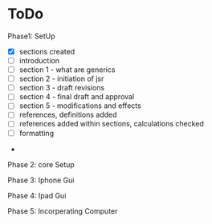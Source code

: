 ToDo
====

Phase1: SetUp <br>

- [x] sections created
- [ ] introduction
- [ ] section 1 - what are generics
- [ ] section 2 - initiation of jsr
- [ ] section 3 - draft revisions
- [ ] section 4 - final draft and approval
- [ ] section 5 - modifications and effects
- [ ] references, definitions added
- [ ] references added within sections, calculations checked
- [ ] formatting
- 
Phase 2: core Setup

Phase 3: Iphone Gui

Phase 4: Ipad Gui

Phase 5: Incorperating Computer
